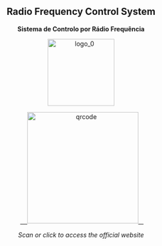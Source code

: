 <div align="center">
  <h2>Radio Frequency Control System</h2>
  <p><strong>Sistema de Controlo por Rádio Frequência</strong></p>
</div>


<div align="center">
  <a href="https://manoper93.github.io/SCRF_HP/" target="_blank">
    <img src="https://github.com/user-attachments/assets/d67fee48-8bf4-4e06-a38c-e5fc8dc90ed3" alt="logo_0" width="150"/>
  </a>
</div>

<p></p>

<div align="center">
  <a href="https://manoper93.github.io/SCRF_HP/" target="_blank">
    <img src="https://github.com/user-attachments/assets/0a5f6399-ba1f-4ca2-898b-0d47ab6e2a62" alt="qrcode" width="250"/>
  </a>
  <p><em>Scan or click to access the official website</em></p>
</div>
